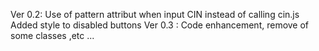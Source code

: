 Ver 0.2:
Use of pattern attribut when input CIN instead of calling cin.js
Added style to disabled buttons
Ver 0.3 :
Code enhancement, remove of some classes ,etc ...
